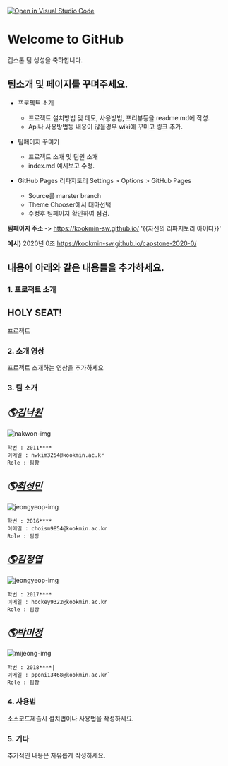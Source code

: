 [![Open in Visual Studio Code](https://classroom.github.com/assets/open-in-vscode-f059dc9a6f8d3a56e377f745f24479a46679e63a5d9fe6f495e02850cd0d8118.svg)](https://classroom.github.com/online_ide?assignment_repo_id=7070290&assignment_repo_type=AssignmentRepo)
# Welcome to GitHub

캡스톤 팀 생성을 축하합니다.

## 팀소개 및 페이지를 꾸며주세요.

- 프로젝트 소개
  - 프로젝트 설치방법 및 데모, 사용방법, 프리뷰등을 readme.md에 작성.
  - Api나 사용방법등 내용이 많을경우 wiki에 꾸미고 링크 추가.

- 팀페이지 꾸미기
  - 프로젝트 소개 및 팀원 소개
  - index.md 예시보고 수정.

- GitHub Pages 리파지토리 Settings > Options > GitHub Pages 
  - Source를 marster branch
  - Theme Chooser에서 태마선택
  - 수정후 팀페이지 확인하여 점검.

**팀페이지 주소** -> https://kookmin-sw.github.io/ '{{자신의 리파지토리 아이디}}'

**예시)** 2020년 0조  https://kookmin-sw.github.io/capstone-2020-0/


## 내용에 아래와 같은 내용들을 추가하세요.

### 1. 프로잭트 소개

## HOLY SEAT!
프로젝트

### 2. 소개 영상

프로젝트 소개하는 영상을 추가하세요

### 3. 팀 소개

## **_🌎[김낙원](https://github.com/nakwon)_**

![nakwon-img](https://user-images.githubusercontent.com/77396189/160861515-65dc116d-8719-4f74-9415-b7411fe94d83.jpg)

~~~
학번 : 2011****
이메일 : nwkim3254@kookmin.ac.kr
Role : 팀장
~~~

## **_🌎[최성민](https://github.com/choisony)_**

![jeongyeop-img](https://user-images.githubusercontent.com/77396189/160861516-d39bab40-6de4-4212-9d8b-661009cce46e.jpg)

~~~
학번 : 2016****
이메일 : choism9854@kookmin.ac.kr
Role : 팀장
~~~

## **_[🌎김정엽](https://github.com/letzgorats)_**

![jeongyeop-img](https://user-images.githubusercontent.com/77396189/160860314-411bee34-09bd-4f1e-8d2e-da7cbfd66a9c.jpg)

~~~
학번 : 2017****
이메일 : hockey9322@kookmin.ac.kr
Role : 팀장
~~~

## **_🌎[박미정](https://github.com/xyz-wr)_**

![mijeong-img](https://user-images.githubusercontent.com/77396189/161692319-984ceac9-3223-453e-87b4-3e5c0dcafbd3.jpg)

~~~
학번 : 2018****|                        
이메일 : pponi13468@kookmin.ac.kr` 
Role : 팀장
~~~

### 4. 사용법

소스코드제출시 설치법이나 사용법을 작성하세요.

### 5. 기타

추가적인 내용은 자유롭게 작성하세요.
